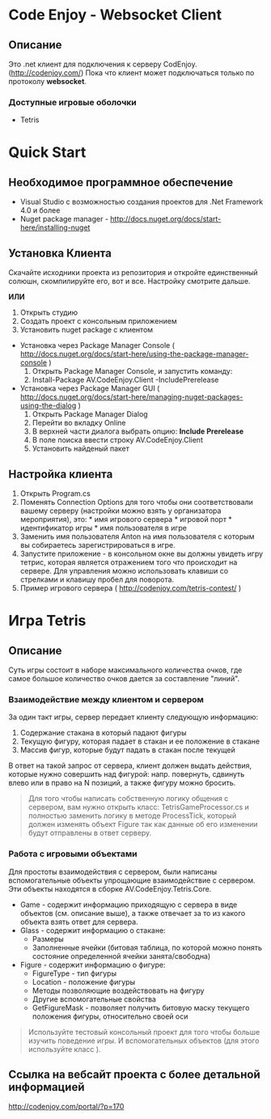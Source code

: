 Code Enjoy - Websocket Client
===================

## Описание

Это .net клиент для подключения к серверу CodEnjoy. (http://codenjoy.com/)
Пока что клиент может подключаться только по протоколу **websocket**.

### Доступные игровые оболочки

* Tetris

Quick Start 
===================

## Необходимое программное обеспечение

* Visual Studio с возможностью создания проектов для .Net Framework 4.0 и более
* Nuget package manager - http://docs.nuget.org/docs/start-here/installing-nuget

## Установка Клиента

Скачайте исходники проекта из репозитория и откройте единственный солюшн, скомпилируйте его, вот и все. Настройку смотрите дальше.

**ИЛИ**

1. Открыть студию
2. Создать проект с консольным приложением
3. Установить nuget package с клиентом
  * Установка через Package Manager Console ( http://docs.nuget.org/docs/start-here/using-the-package-manager-console )
    1. Открыть Package Manager Console, и запустить команду:
    2. Install-Package AV.CodeEnjoy.Client -IncludePrerelease
  * Установка через Package Manager GUI ( http://docs.nuget.org/docs/start-here/managing-nuget-packages-using-the-dialog )
    1. Открыть Package Manager Dialog
    2. Перейти во вкладку Online
    3. В верхней части диалога выбрать опцию: **Include Prerelease**
    4. В поле поиска ввести строку AV.CodeEnjoy.Client
    5. Установить найденый пакет

## Настройка клиента

  1. Открыть Program.cs
  2. Поменять Connection Options для того чтобы они соответствовали вашему серверу (настройки можно взять у организатора мероприятия), это:
    * имя игрового сервера
    * игровой порт
    * идентификатор игры
    * имя пользователя в игре
  3. Заменить имя пользователя Anton на имя пользователя с которым вы собираетесь зарегистрироваться в игре.
  4. Запустите приложение - в консольном окне вы должны увидеть игру тетрис, которая является отражением того что происходит на сервере. Для управления можно использовать клавиши со стрелками и клавишу пробел для поворота.
  5. Пример игрового сервера ( http://codenjoy.com/tetris-contest/ )

Игра Tetris
========

## Описание

Суть игры состоит в наборе максимального количества очков, где самое большое количество очков дается за составление "линий".

### Взаимодействие между клиентом и сервером

За один такт игры, сервер передает клиенту следующую информацию:
1. Содержание стакана в который падают фигуры
2. Текущую фигуру, которая падает в стакан и ее положение в стакане
3. Массив фигур, которые будут падать в стакан после текущей

В ответ на такой запрос от сервера, клиент должен выдать действия, которые нужно совершить над фигурой: напр. повернуть, сдвинуть влево или в право на N позиций, а также фигуру можно бросить.

> Для того чтобы написать собственную логику общения с сервером, вам нужно открыть класс: TetrisGameProcessor.cs и полностью заменить логику в методе ProcessTick, который должен изменять объект Figure так как данные об его изменении будут отправлены в ответ серверу.

### Работа с игровыми объектами

Для простоты взаимодействия с сервером, были написаны вспомогательные объекты упрощающие взаимодействие с сервером. Эти объекты находятся в сборке AV.CodeEnjoy.Tetris.Core.

* Game - содержит информацию приходящую с сервера в виде объектов (см. описание выше), а также отвечает за то из какого объекта взять ответ для сервера.
* Glass - содержит информацию о стакане: 
  * Размеры
  * Заполненные ячейки (битовая таблица, по которой можно понять состояние определенной ячейки занята/свободна)
* Figure - содержит информацию о фигуре:
  * FigureType - тип фигуры
  * Location - положение фигуры
  * Методы позволяющие воздействовать на фигуру
  * Другие вспомогательные свойства
  * GetFigureMask - позволяет получить битовую маску текущего положения фигуры, относительно своей оси

> Используйте тестовый консольный проект для того чтобы больше изучить поведение игры. И вспомогательных объектов (для этого используйте класс ). 


## Ссылка на вебсайт проекта с более детальной информацией
http://codenjoy.com/portal/?p=170

